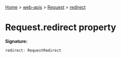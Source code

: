 [Home](./index) &gt; [web-apis](web-apis.md) &gt; [Request](web-apis.request.md) &gt; [redirect](web-apis.request.redirect.md)

# Request.redirect property


**Signature:**
```javascript
redirect: RequestRedirect
```
